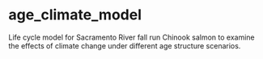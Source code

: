 # age_climate_model
Life cycle model for Sacramento River fall run Chinook salmon to examine the effects of climate change under different age structure scenarios.
